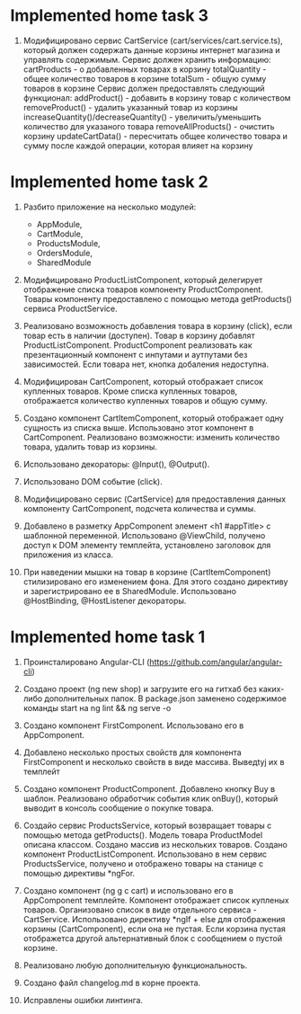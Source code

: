# Implemented home task 3
1. Модифицировано сервис CartService (cart/services/cart.service.ts), который должен содержать данные корзины интернет магазина и управлять содержимым.
    Сервис должен хранить информацию: 
        cartProducts - о добавленных товарах в корзину
        totalQuantity - общее количество товаров в корзине
        totalSum - общую сумму товаров в корзине
    Сервис должен предоставлять следующий функционал:
        addProduct() - добавить в корзину товар с количеством
        removeProduct() - удалить указанный товар из корзины
        increaseQuantity()/decreaseQuantity() - увеличить/уменьшить количество для указаного товара
        removeAllProducts() - очистить корзину
        updateCartData() - пересчитать общее количество товара и сумму после каждой операции, которая влияет на корзину


# Implemented home task 2
1. Разбито приложение на несколько модулей:
    - AppModule, 
    - CartModule, 
    - ProductsModule, 
    - OrdersModule, 
    - SharedModule
    
2. Модифицировано ProductListComponent, который делегирует отображение списка товаров
   компоненту ProductComponent. Товары компоненту предоставлено с помощью метода getProducts() сервиса ProductService.

3. Реализовано возможность добавления товара в корзину (click), если товар есть в наличии (доступен). 
   Товар в корзину добавлят ProductListComponent. 
   ProductComponent реализовать как презентационный компонент с инпутами и аутпутами без зависимостей.
   Если товара нет, кнопка добаления недоступна.

4. Модифицирован CartComponent, который отображает список купленных товаров. 
   Кроме списка купленных товаров, отображается количество купленных товаров и общую сумму.

5. Создано компонент СartItemComponent, который отображает одну сущность из списка выше. 
   Использовано этот компонент в CartComponent. 
   Реализовано возможности: изменить количество товара, удалить товар из корзины.

6. Использовано декораторы: @Input(), @Output().

9. Использовано DOM событие (click).

10. Модифицировано сервис (CartService) для предоставления данных компоненту CartComponent, 
   подсчета количества и суммы.

11. Добавлено в разметку AppComponent элемент <h1 #appTitle></h1> с шаблонной переменной.
    Использовано @ViewChild, получено доступ к DOM элементу темплейта, 
    установлено заголовок для приложения из класса.

12. При наведении мышки на товар в корзине (CartItemComponent) стилизировано его изменением фона. 
    Для этого создано директиву и зарегистрировано ее в SharedModule.
    Использовано @HostBinding, @HostListener декораторы.

# Implemented home task 1

1. Проинсталировано Angular-CLI (https://github.com/angular/angular-cli) 
  
2. Создано проект (ng new shop) и загрузите его на гитхаб без каких-либо дополнительных папок.
   В package.json заменено содержимое команды start на ng lint && ng serve -o

3. Создано компонент FirstComponent. Использовано его в AppComponent.

4. Добавлено несколько простых свойств для компонента FirstComponent и несколько свойств в виде массива. Выведtyj их в темплейт

5. Создано компонент ProductComponent. Добавлено кнопку Buy в шаблон. Реализовано обработчик события клик onBuy(), 
   который выводит в консоль сообщение о покупке товара.

6. Создайо сервис ProductsService, который возвращает товары с помощью метода getProducts(). 
   Модель товара ProductModel описана классом. 
   Создано массив из нескольких товаров. 
   Создано компонент ProductListComponent. Использовано в нем сервис ProductsService, получено и отображено товары на станице 
   c помощью директивы *ngFor.

7. Создано компонент (ng g c cart) и использовано его в AppComponent темплейте. Компонент отображает список купленых товаров. 
   Организовано список в виде отдельного сервиса - CartService.  Использовано директиву *ngIf + else для отображения корзины (CartComponent), если она не пустая.
   Если корзина пустая отображетса другой альтернативный блок с сообщением о пустой корзине.

8. Реализовано любую дополнительную функциональность.

9. Создано файл changelog.md в корне проекта.

10. Исправлены ошибки линтинга.
